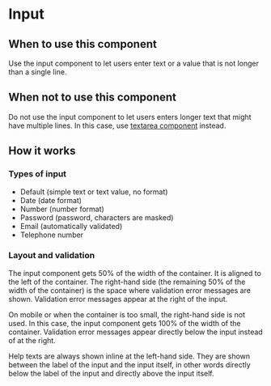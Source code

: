 # Input

## When to use this component

Use the input component to let users enter text or a value that is not longer than a single line.

## When not to use this component

Do not use the input component to let users enters longer text that might have multiple lines. In this case, use <a href="{{path './textarea.html'}}">textarea component</a> instead.

## How it works

### Types of input

* Default (simple text or text value, no format)
* Date (date format)
* Number (number format)
* Password (password, characters are masked)
* Email (automatically validated)
* Telephone number

### Layout and validation

The input component gets 50% of the width of the container. It is aligned to the left of the container. The right-hand side (the remaining 50% of the width of the container) is the space where validation error messages are shown. Validation error messages appear at the right of the input.

On mobile or when the container is too small, the right-hand side is not used. In this case, the input component gets 100% of the width of the container. Validation error messages appear directly below the input instead of at the right.

Help texts are always shown inline at the left-hand side. They are shown between the label of the input and the input itself, in other words directly below the label of the input and directly above the input itself.